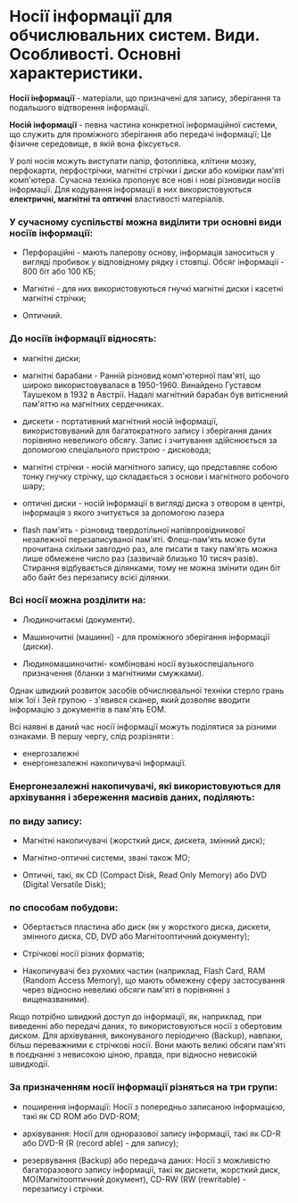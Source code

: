 # Носії інформації для обчислювальних систем. Види. Особливості. Основні характеристики.
**Носії інформації** - матеріали, що призначені для запису, зберігання та подальшого відтворення інформації.

**Носій інформації** - певна частина конкретної інформаційної системи, що служить для проміжного зберігання або передачі інформації; Це фізичне середовище, в якій вона фіксується.
 

У ролі носія можуть виступати папір, фотоплівка, клітини мозку, перфокарти, перфострічки, магнітні стрічки і диски або комірки пам'яті комп'ютера. Сучасна техніка пропонує все нові і нові різновиди носіїв інформації. Для кодування інформації в них використовуються **електричні, магнітні та оптичні** властивості матеріалів.

### У сучасному суспільстві можна виділити три основні види носіїв інформації:

- Перфораційні - мають паперову основу, інформація заноситься у вигляді пробивок у відповідному рядку і стовпці. Обсяг інформації - 800 біт або 100 КБ;

-  Магнітні - для них використовуються гнучкі магнітні диски і касетні магнітні стрічки;

-  Оптичний.

### До носіїв інформації відносять:

- магнітні диски;

- магнітні барабани - Ранній різновид комп'ютерної пам'яті, що широко використовувалася в 1950-1960. Винайдено Густавом Таушеком в 1932 в Австрії. Надалі магнітний барабан був витіснений пам'яттю на магнітних сердечниках.

- дискети - портативний магнітний носій інформації, використовуваний для багатократного запису і зберігання даних порівняно невеликого обсягу. Запис і зчитування здійснюється за допомогою спеціального пристрою - дисковода;

- магнітні стрічки - носій магнітного запису, що представляє собою тонку гнучку стрічку, що складається з основи і магнітного робочого шару;

- оптичні диски - носій інформації в вигляді диска з отвором в центрі, інформація з якого зчитується за допомогою лазера

- flash пам'ять - різновид твердотільної напівпровідникової незалежної перезаписуваної пам'яті. Флеш-пам'ять може бути прочитана скільки завгодно раз, але писати в таку пам'ять можна лише обмежене число раз (зазвичай близько 10 тисяч разів). Стирання відбувається ділянками, тому не можна змінити один біт або байт без перезапису всієї ділянки.

### Всі носії можна розділити на:

- Людиночитаємі (документи).

- Машиночитні (машинні) - для проміжного зберігання інформації (диски).

- Людиномашиночитні- комбіновані носії вузькоспеціального призначення (бланки з магнітними смужками).

Однак швидкий розвиток засобів обчислювальної техніки стерло грань між 1ої і 3ей групою - з'явився сканер, який дозволяє вводити інформацію з документів в пам'ять ЕОМ.

Всі наявні в даний час носії інформації можуть поділятися за різними ознаками. В першу чергу, слід розрізняти :
- енергозалежні 
- енергонезалежні накопичувачі інформації.
### Енергонезалежні накопичувачі, які використовуються для архівування і збереження масивів даних, поділяють:

### по виду запису:

- Магнітні накопичувачі (жорсткий диск, дискета, змінний диск);

- Магнітно-оптичні системи, звані також МО;

- Оптичні, такі, як CD (Compact Disk, Read Only Memory) або DVD (Digital Versatile Disk);

### по способам побудови:

-  Обертається пластина або диск (як у жорсткого диска, дискети, змінного диска, CD, DVD або Магнітооптичний документу);

-  Стрічкові носії різних форматів;

-  Накопичувачі без рухомих частин (наприклад, Flash Card, RAM (Random Access Memory), що мають обмежену сферу застосування через відносно невеликі обсяги пам'яті в порівнянні з вищеназваними).

Якщо потрібно швидкий доступ до інформації, як, наприклад, при виведенні або передачі даних, то використовуються носії з обертовим диском. Для архівування, виконуваного періодично (Backup), навпаки, більш переважними є стрічкові носії. Вони мають великі обсяги пам'яті в поєднанні з невисокою ціною, правда, при відносно невисокій швидкодії.

### За призначенням носії інформації різняться на три групи:

- поширення інформації: Носії з попередньо записаною інформацією, такі як CD ROM або DVD-ROM;

- архівування: Носії для одноразової запису інформації, такі як CD-R або DVD-R (R (record able) - для запису);

- резервування (Backup) або передача даних: Носії з можливістю багаторазового запису інформації, такі як дискети, жорсткий диск, MO(Магнітооптичний документ), CD-RW (RW (rewritable) - перезапису і стрічки.



